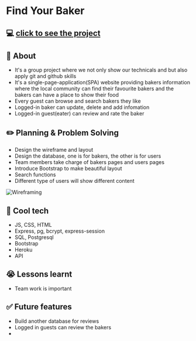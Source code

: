 # Find Your Baker
  

## :computer: 	[click to see the project](https://baker-finder.herokuapp.com/)

## :page_facing_up: About
- It's a group project where we not only show our technicals and but also apply git and github skills 
- It's a single-page-application(SPA) website providing bakers information where the local community can find their favourite bakers and the bakers can have a place to show their food
- Every guest can browse and search bakers they like 
- Logged-in baker can update, delete and add infomation
- Logged-in guest(eater) can review and rate the baker 


## :pencil2: Planning & Problem Solving
- Design the wireframe and layout
- Design the database, one is for bakers, the other is for users
- Team members take charge of bakers pages and users pages
- Introduce Bootstrap to make beautiful layout 
- Search functions
- Different type of users will show different content


![Wireframing]()

## :rocket: Cool tech
- JS, CSS, HTML
- Express, pg, bcrypt, express-session
- SQL, Postgresql
- Bootstrap
- Heroku
- API


## :sob: Lessons learnt
- Team work is important


## :white_check_mark: Future features
- Build another database for reviews
- Logged in guests can review the bakers 
- 
